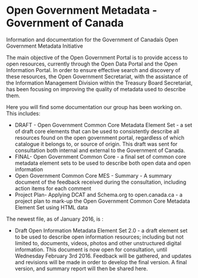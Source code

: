 Open Government Metadata - Government of Canada
===========

Information and documentation for the Government of Canadaís Open Government Metadata Initiative

The main objective of the Open Government Portal is to provide access to open resources, currently through the Open Data Portal and the Open Information Portal. In order to ensure effective search and discovery of these resources, the Open Government Secretariat, with the assistance of the Information Management Division within the Treasury Board Secretariat, has been focusing on improving the quality of metadata used to describe them. 

Here you will find some documentation our group has been working on. This includes:

* DRAFT - Open Government Common Core Metadata Element Set -  a set of draft core elements that can be used to consistently describe all resources found on the open government portal, regardless of which catalogue it belongs to, or source of origin. This draft was sent for consultation both internal and external to the Government of Canada.
* FINAL- Open Government Common Core - a final set of common core metadata element sets to be used to describe both open data and open information
* Open Government Common Core MES - Summary - A summary document of the feedback received during the consultation, including action items for each comment
* Project Plan- Applying DCAT and Schema.org to open.canada.ca - a project plan to mark-up the Open Government Common Core Metadata Element Set using HTML data

The newest file, as of January 2016, is : 

* Draft Open Information Metadata Element Set 2.0 - a draft element set to be used to describe open information resources; including but not limited to, documents, videos, photos and other unstructured digital information. This document is now open for consultation, until Wednesday February 3rd 2016. Feedback will be gathered, and updates and revisions will be made in order to develop the final version. A final version, and summary report will then be shared here. 
